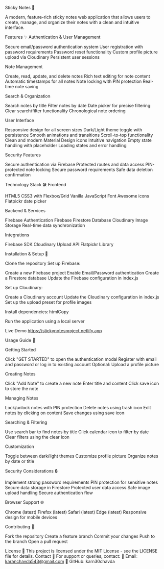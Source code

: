 Sticky Notes 📝

A modern, feature-rich sticky notes web application that allows users to create, manage, and organize their notes with a clean and intuitive interface.


Features ✨
Authentication & User Management

Secure email/password authentication system
User registration with password requirements
Password reset functionality
Custom profile picture upload via Cloudinary
Persistent user sessions


Note Management

Create, read, update, and delete notes
Rich text editing for note content
Automatic timestamps for all notes
Note locking with PIN protection
Real-time note saving


Search & Organization

Search notes by title
Filter notes by date
Date picker for precise filtering
Clear search/filter functionality
Chronological note ordering


User Interface

Responsive design for all screen sizes
Dark/Light theme toggle with persistence
Smooth animations and transitions
Scroll-to-top functionality
Clean and modern Material Design icons
Intuitive navigation
Empty state handling with placeholder
Loading states and error handling


Security Features

Secure authentication via Firebase
Protected routes and data access
PIN-protected note locking
Secure password requirements
Safe data deletion confirmation


Technology Stack 🛠️
Frontend

HTML5
CSS3 with Flexbox/Grid
Vanilla JavaScript
Font Awesome icons
Flatpickr date picker

Backend & Services

Firebase Authentication
Firebase Firestore Database
Cloudinary Image Storage
Real-time data synchronization


Integrations

Firebase SDK
Cloudinary Upload API
Flatpickr Library


Installation & Setup 🚀

Clone the repository
Set up Firebase:

Create a new Firebase project
Enable Email/Password authentication
Create a Firestore database
Update the Firebase configuration in index.js


Set up Cloudinary:

Create a Cloudinary account
Update the Cloudinary configuration in index.js
Set up the upload preset for profile images


Install dependencies:
htmlCopy<!-- Add to index.html -->
<link rel="stylesheet" href="https://cdn.jsdelivr.net/npm/flatpickr/dist/flatpickr.min.css">
<link rel="stylesheet" href="https://cdnjs.cloudflare.com/ajax/libs/font-awesome/6.0.0-beta3/css/all.min.css">

Run the application using a local server


Live Demo 
https://stickynotesproject.netlify.app


Usage Guide 📘


Getting Started

Click "GET STARTED" to open the authentication modal
Register with email and password or log in to existing account
Optional: Upload a profile picture


Creating Notes

Click "Add Note" to create a new note
Enter title and content
Click save icon to store the note


Managing Notes

Lock/unlock notes with PIN protection
Delete notes using trash icon
Edit notes by clicking on content
Save changes using save icon


Searching & Filtering

Use search bar to find notes by title
Click calendar icon to filter by date
Clear filters using the clear icon


Customization

Toggle between dark/light themes
Customize profile picture
Organize notes by date or title



Security Considerations 🔒

Implement strong password requirements
PIN protection for sensitive notes
Secure data storage in Firestore
Protected user data access
Safe image upload handling
Secure authentication flow


Browser Support 🌐

Chrome (latest)
Firefox (latest)
Safari (latest)
Edge (latest)
Responsive design for mobile devices


Contributing 🤝

Fork the repository
Create a feature branch
Commit your changes
Push to the branch
Open a pull request


License 📄
This project is licensed under the MIT License - see the LICENSE file for details.
Contact 📧
For support or queries, contact: 📧 Email: karanchavda543@gmail.com 🐙 GitHub: karn30chavda
